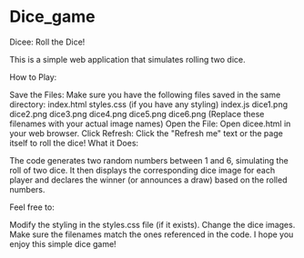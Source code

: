 # Dice_game
Dicee: Roll the Dice!

This is a simple web application that simulates rolling two dice.

How to Play:

Save the Files: Make sure you have the following files saved in the same directory:
index.html
styles.css (if you have any styling)
index.js
dice1.png
dice2.png
dice3.png
dice4.png
dice5.png
dice6.png (Replace these filenames with your actual image names)
Open the File: Open dicee.html in your web browser.
Click Refresh: Click the "Refresh me" text or the page itself to roll the dice!
What it Does:

The code generates two random numbers between 1 and 6, simulating the roll of two dice. It then displays the corresponding dice image for each player and declares the winner (or announces a draw) based on the rolled numbers.

Feel free to:

Modify the styling in the styles.css file (if it exists).
Change the dice images. Make sure the filenames match the ones referenced in the code.
I hope you enjoy this simple dice game!
